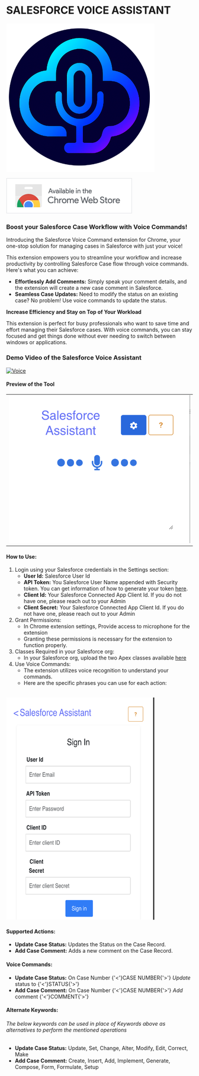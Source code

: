 <h1>SALESFORCE VOICE ASSISTANT</h1>
<img src="screenshots/image.png" alt="project-screenshot" width="400" height="400/">

[![Available on the Chrome Web Store!](screenshots/ChromeWebStore.png)](https://chromewebstore.google.com/detail/salesforce-voice-assistan/aeckknhoicchpaijpdafgjnljdkhnoif)

<h3>Boost your Salesforce Case Workflow with Voice Commands!</h3>
<p>Introducing the Salesforce Voice Command extension for Chrome, your one-stop solution for managing cases in Salesforce with just your voice!</p>

<p>This extension empowers you to streamline your workflow and increase productivity by controlling Salesforce Case flow through voice commands. Here's what you can achieve:</p>

<ul>
<li><b>Effortlessly Add Comments:</b>  Simply speak your comment details, and the extension will create a new case comment in Salesforce.</li>
<li><b>Seamless Case Updates:</b> Need to modify the status on an existing case? No problem! Use voice commands to update the status.</li>
</ul>

<b>Increase Efficiency and Stay on Top of Your Workload</b>

<p>This extension is perfect for busy professionals who want to save time and effort managing their Salesforce cases. With voice commands, you can stay focused and get things done without ever needing to switch between windows or applications.</p>

<h3>Demo Video of the Salesforce Voice Assistant</h3>

[![Voice](https://img.youtube.com/vi/WflLXv8urLk/hqdefault.jpg)](https://youtu.be/WflLXv8urLk)

<h4>Preview of the Tool</h4>

<table border="0">
 <tr>
    <td><img src="screenshots/Image1.png" alt="project-screenshot" width="600" height="400/"></td>
 </tr>
</table>


<section class="how-to-use">
                <h4>How to Use:</h4>
                <ol>
                    <li>
                        Login using your Salesforce credentials in the Settings section:
                        <ul>
                            <li><b>User Id:</b> Salesforce User Id</li>
                            <li><b>API Token:</b> You Salesforce User Name appended with Security token. You can get information of how to generate your token <a href="https://help.salesforce.com/s/articleView?id=xcloud.user_security_token.htm&type=5" target="_blank">here</a>.</li>
                            <li><b>Client Id:</b> Your Salesforce Connected App Client Id. If you do not have one, please reach out to your Admin</li>
                            <li><b>Client Secret:</b> Your Salesforce Connected App Client Id. If you do not have one, please reach out to your Admin</li>
                        </ul>
                    </li>
                    <li>
                        Grant Permissions:
                        <ul>
                            <li>In Chrome extension settings, Provide access to microphone for the extension</li>
                            <li>Granting these permissions is necessary for the extension to function properly.</li>
                        </ul>
                    </li>
                    <li>
                        Classes Required in your Salesforce org:
                        <ul>
                            <li>In your Salesforce org, upload the two Apex classes available <a href="https://github.com/Beavan1997/sf-voice-assistant/tree/main/apexClasses" target="_blank">here</a></li>
                        </ul>
                    </li>
                    <li>
                        Use Voice Commands:
                        <ul>
                            <li>The extension utilizes voice recognition to understand your commands.</li>
                            <li>Here are the specific phrases you can use for each action:</li>
                        </ul>
                    </li>
                </ol>
            </section>


<br><img src="screenshots/Image2.png" alt="project-screenshot" width="400" height="600/"><br>
<section class="how-to-use">
                <h4>Supported Actions:</h4>
                <ul class="supported-actions">
                    <li><b>Update Case Status:</b> Updates the Status on the Case Record.</li>
                    <li><b>Add Case Comment:</b> Adds a new comment on the Case Record.</li>
                </ul>
            </section>

<section class="how-to-use">
                <h4>Voice Commands:</h4>
                <ul>
                    <li><b>Update Case Status:</b> On Case Number {'<'}CASE NUMBER{'>'} <i>Update</i> status to {'<'}STATUS{'>'}</li>
                    <li><b>Add Case Comment:</b> On Case Number {'<'}CASE NUMBER{'>'} <i>Add</i> comment {'<'}COMMENT{'>'}</li>
                </ul>
                <h4>Alternate Keywords:</h4>
                <h6>The below keywords can be used in place of <i>Keywords</i> above as alternatives to perform the mentioned operations</h6>
                <ul>
                    <li><b>Update Case Status:</b> Update, Set, Change, Alter, Modify, Edit, Correct, Make</li>
                    <li><b>Add Case Comment:</b> Create, Insert, Add, Implement, Generate, Compose, Form, Formulate, Setup</li>
                </ul>
            </section>
